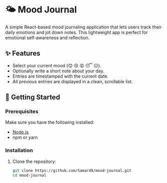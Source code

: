 # 🌤️ Mood Journal

A simple React-based mood journaling application that lets users track their daily emotions and jot down notes. This lightweight app is perfect for emotional self-awareness and reflection.

## ✨ Features

- Select your current mood (😊 😢 😡 😴 😐).
- Optionally write a short note about your day.
- Entries are timestamped with the current date.
- All previous entries are displayed in a clean, scrollable list.


## 🚀 Getting Started

### Prerequisites

Make sure you have the following installed:

- [Node.js](https://nodejs.org/)
- npm or yarn

### Installation

1. Clone the repository:

   ```bash
   git clone https://github.com/Samar49/mood-journal.git
   cd mood-journal
